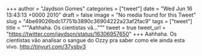 
+++
author = "Jaydson Gomes"
categories = ["tweet"]
date = "Wed Jun 16 13:43:13 +0000 2010"
draft = false
image = "No media found for this Tweet"
slug = "4be69026bdc17751b3890c36904222a23af2fac9"
tags = ["tweet"]
title = """Aahhaha. Os cientistas vã..."""
tweet = true
tweet_url = "https://twitter.com/jaydson/status/16306957650"
+++
Aahhaha. Os cientistas vão analisar o sangue do Ozzy pra saber como ele ainda esta vivo. http://tinyurl.com/37ysbv3
